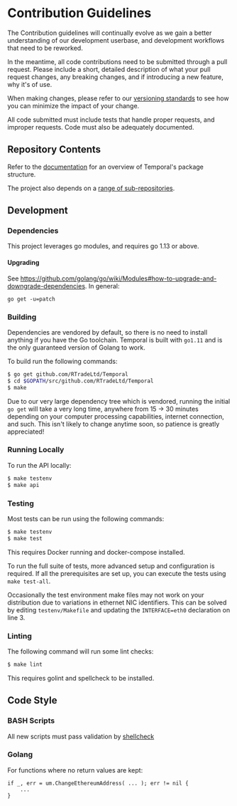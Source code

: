 # Contribution Guidelines

The Contribution guidelines will continually evolve as we gain a better
understanding of our development userbase, and development workflows that need
to be reworked.

In the meantime, all code contributions need to be submitted through
a pull request. Please include a short, detailed description of what your pull
request changes, any breaking changes, and if introducing a new feature, why 
it's of use.

When making changes, please refer to our [versioning standards](/VERSIONING.md)
to see how you can minimize the impact of your change.

All code submitted must include tests that handle proper requests, and improper
requests. Code must also be adequately documented.

## Repository Contents

Refer to the [documentation](https://godoc.org/github.com/RTradeLtd/Temporal)
for an overview of Temporal's package structure.

The project also depends on a [range of sub-repositories](https://github.com/search?q=topic%3Atemporal+org%3ARTradeLtd&type=Repositories).

## Development

### Dependencies

This project leverages go modules, and requires go 1.13 or above.

#### Upgrading

See https://github.com/golang/go/wiki/Modules#how-to-upgrade-and-downgrade-dependencies.
In general:

```
go get -u=patch
```

### Building

Dependencies are vendored by default, so there is no need to install anything if you have the Go toolchain. Temporal is built with `go1.11` and is the only guaranteed version of Golang to work.

To build run the following commands:

```bash
$ go get github.com/RTradeLtd/Temporal
$ cd $GOPATH/src/github.com/RTradeLtd/Temporal
$ make
```

Due to our very large dependency tree which is vendored, running the initial `go get` will take a very long time, anywhere from 15 -> 30 minutes depending on your computer processing capabilities, internet connection, and such. This isn't likely to change anytime soon, so patience is greatly appreciated!

### Running Locally

To run the API locally:

```bash
$ make testenv
$ make api
```

### Testing

Most tests can be run using the following commands:

```bash
$ make testenv
$ make test
```

This requires Docker running and docker-compose installed.

To run the full suite of tests, more advanced setup and configuration is required. If all the prerequisites are set up, you can execute the tests using `make test-all`.

Occasionally the test environment make files may not work on your distribution due to variations in ethernet NIC identifiers. This can be solved by editing `testenv/Makefile` and updating the `INTERFACE=eth0` declaration on line 3.

### Linting

The following command will run some lint checks:

```bash
$ make lint
```

This requires golint and spellcheck to be installed.

## Code Style

### BASH Scripts

All new scripts must pass validation by [shellcheck](https://www.shellcheck.net/)

### Golang

For functions where no return values are kept:

```Golang
if _, err = um.ChangeEthereumAddress( ... ); err != nil {
    ...
}
```
